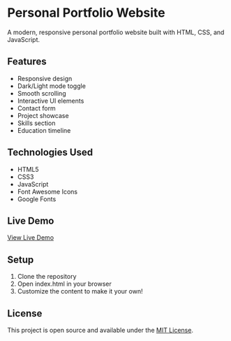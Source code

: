# Personal Portfolio Website

A modern, responsive personal portfolio website built with HTML, CSS, and JavaScript.

## Features

- Responsive design
- Dark/Light mode toggle
- Smooth scrolling
- Interactive UI elements
- Contact form
- Project showcase
- Skills section
- Education timeline

## Technologies Used

- HTML5
- CSS3
- JavaScript
- Font Awesome Icons
- Google Fonts

## Live Demo

[View Live Demo](https://aaadityapal.netlify.app/)

## Setup

1. Clone the repository
2. Open index.html in your browser
3. Customize the content to make it your own!

## License

This project is open source and available under the [MIT License](LICENSE).
